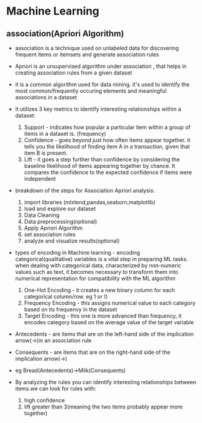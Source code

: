 # Machine Learning
## association(Apriori Algorithm)
* association is a technique used on unlabeled data for discovering frequent items or itemsets and generate association rules
* Apriori is an unsupervised algorithm under association , that helps in creating association rules from a given dataset
* it is a common algorithm used for data mining. it's used to identify the most common/frequently occuring elements and meaningful associations in a dataset

* It utilizes 3 key metrics to identify interesting relationships within a dataset:
    1. Support - indicates how popular a particular item within a group of items in a dataset is. (frequency)
    2. Confidence - goes beyond just how often items appear together. it tells you the likelihood of finding item A in a transaction, given that item B is present.
    3. Lift - it goes a step further than confidence by considering the baseline likelihood of items appearing together by chance. It compares the confidence to the expected confidence if items were independent

* breakdown of the steps for Association Apriori analysis:
    1. import libraries (mlxtend,pandas,seaborn,matplotlib)
    2. load and explore our dataset
    3. Data Cleaning
    4. Data preprocessing(optional)
    5. Apply Apriori Algorithm
    6. set association rules
    7. analyze and visualize results(optional)

* types of encoding in Machine learning - encoding categorical(qualitative) variables is a vital step in preparing ML tasks. when dealing with categorical data, characterized by non-numeric values such as text, it becomes necessary to transform them into numerical representation for compatibility with the ML algorithm

    1. One-Hot Encoding - it creates a new binary column for each categorical column/row. eg 1 or 0
    2. Frequency Encoding - this assigns numerical value to each category based on its frequenvy in the dataset
    3. Target Encoding - this one is more advanced than frequency, it encodes category based on the average value of the target variable

 * Antecedents - are items that are on the left-hand side of the implication arrow(->)in an association rule 
 * Consequents - are items that are on the right-hand side of the implication arrow(->)
 * eg Bread(Antecedents)->Milk(Consequents)  
 * By analyzing the rules you can identify interesting relationships between items.we can look for rules with:
    1. high confidence
    2. lift greater than 3(meaning the two items probably appear more together)